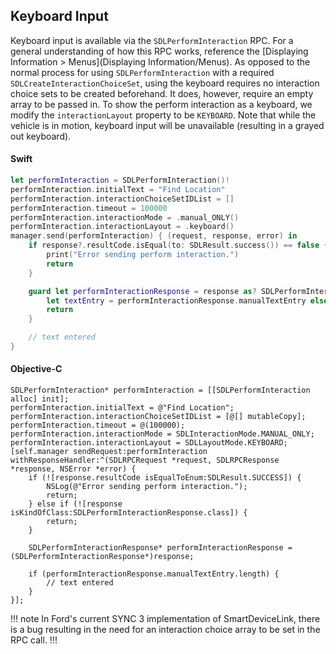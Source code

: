 ## Keyboard Input
Keyboard input is available via the `SDLPerformInteraction` RPC. For a general understanding of how this RPC works, reference the [Displaying Information > Menus](Displaying Information/Menus). As opposed to the normal process for using `SDLPerformInteraction` with a required `SDLCreateInteractionChoiceSet`, using the keyboard requires no interaction choice sets to be created beforehand. It does, however, require an empty array to be passed in. To show the perform interaction as a keyboard, we modify the `interactionLayout` property to be `KEYBOARD`. Note that while the vehicle is in motion, keyboard input will be unavailable (resulting in a grayed out keyboard).

#### Swift
```swift
let performInteraction = SDLPerformInteraction()!
performInteraction.initialText = "Find Location"
performInteraction.interactionChoiceSetIDList = []
performInteraction.timeout = 100000
performInteraction.interactionMode = .manual_ONLY()
performInteraction.interactionLayout = .keyboard()
manager.send(performInteraction) { (request, response, error) in
    if response?.resultCode.isEqual(to: SDLResult.success()) == false {
        print("Error sending perform interaction.")
        return
    }

    guard let performInteractionResponse = response as? SDLPerformInteractionResponse,
        let textEntry = performInteractionResponse.manualTextEntry else {
        return
    }

    // text entered
}
```

#### Objective-C
```objc
SDLPerformInteraction* performInteraction = [[SDLPerformInteraction alloc] init];
performInteraction.initialText = @"Find Location";
performInteraction.interactionChoiceSetIDList = [@[] mutableCopy];
performInteraction.timeout = @(100000);
performInteraction.interactionMode = SDLInteractionMode.MANUAL_ONLY;
performInteraction.interactionLayout = SDLLayoutMode.KEYBOARD;
[self.manager sendRequest:performInteraction withResponseHandler:^(SDLRPCRequest *request, SDLRPCResponse *response, NSError *error) {
    if (![response.resultCode isEqualToEnum:SDLResult.SUCCESS]) {
        NSLog(@"Error sending perform interaction.");
        return;
    } else if (![response isKindOfClass:SDLPerformInteractionResponse.class]) {
        return;
    }

    SDLPerformInteractionResponse* performInteractionResponse = (SDLPerformInteractionResponse*)response;

    if (performInteractionResponse.manualTextEntry.length) {
        // text entered
    }
}];
```

!!! note
In Ford's current SYNC 3 implementation of SmartDeviceLink, there is a bug resulting in the need for an interaction choice array to be set in the RPC call.
!!!